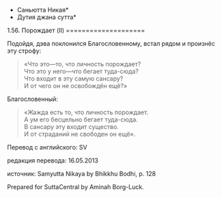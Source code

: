 * Саньютта Никая*
* Дутия джана сутта*

1\.56\. Порождает \(II\)
\=\=\=\=\=\=\=\=\=\=\=\=\=\=\=\=\=\=\=\=

Подойдя, дэва поклонился Благословенному, встал рядом и произнёс эту строфу:

> «Что это—то, что личность порождает?  
> Что это у него—что бегает туда\-сюда?  
> Что входит в эту самую сансару?  
> И от чего он не освобождён ещё?»

Благословенный:

> «Жажда есть то, что личность порождает\.  
> А ум его бесцельно бегает туда\-сюда\.  
> В сансару эту входит существо\.  
> И от страданий не свободен он ещё»\.

Перевод с английского: SV

редакция перевода: 16\.05\.2013

источник: Samyutta Nikaya by Bhikkhu Bodhi, p\. 128

Prepared for SuttaCentral by Aminah Borg\-Luck\.